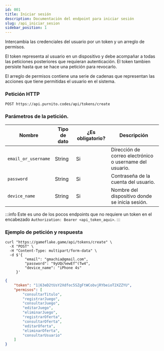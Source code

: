 ```yaml
---
id: 001 
title: Iniciar sesión
description: Documentación del endpoint para iniciar sesión 
slug: /api_iniciar_sesion
sidebar_position: 1
---
```


Intercambia las credenciales del usuario por un token y un arreglo de permisos. 

El token representa al usuario en un dispositivo y debe acompañar a todas las 
peticiones posteriores que requieran autenticación. El token tambien persiste 
hasta que se hace una petición para revocarlo.

El arreglo de permisos contiene una serie de cadenas que representan las acciones
que tiene permitidas el usuario en el sistema.

### Petición HTTP
`POST https://api.purnito.codes/api/tokens/create`

### Parámetros de la petición.
| Nombre              | Tipo de dato | ¿Es obligatorio? | Descripción                                             |
| ------------------- | ------------ | ---------------- | ------------------------------------------------------- |
| `email_or_username` | String       | Si               | Dirección de correo electrónico o username del usuario. |
| `password`          | String       | Si               | Contraseña de la cuenta del usuario.                    |
| `device_name`       | String       | Si               | Nombre del dispositivo donde se inicia sesión.          |

:::info
Este es uno de los pocos endpoints que no requiere un token en el encabezado `Authorization: Bearer <api_token_aqui>`.
:::


### Ejemplo de petición y respuesta
```shell title="Ejemplo de petición"
curl "https://gameflake.game/api/tokens/create" \
  -X "POST" \
  -H "Content-Type: multipart/form-data" \
  -d $'{
         "email": "gmachia@gmail.com",
         "password": "9yUQc%ewEf^(Tw4",
         "device_name": "iPhone 4s"
     }'
```

```json title="Ejemplo de respuesta"
{
    "token": "1|63eD2tUsY2Xdfoc5SZgFtWCobvjRYbeioT2XZZYU",
    "permisos": [
        "consultarTitulo",
        "registrarJuego",
        "consultarJuego",
        "editarJuego",
        "eliminarJuego",
        "registrarOferta",
        "consultarOferta",
        "editarOferta",
        "eliminarOferta",
        "consultarUsuario"
    ]
}
```
